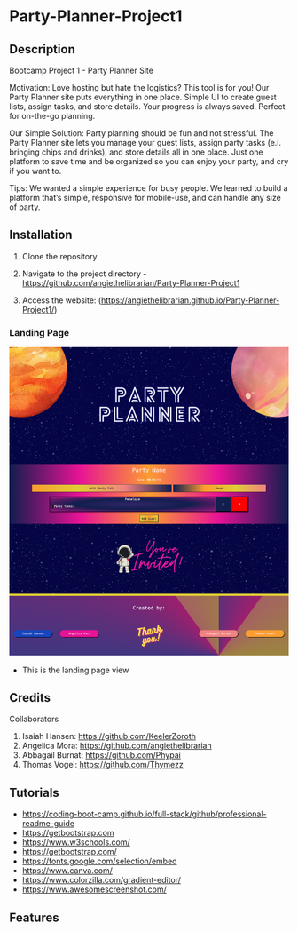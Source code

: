 # Party-Planner-Project1

## Description

Bootcamp Project 1 - Party Planner Site

Motivation:
Love hosting but hate the logistics? This tool is for you! Our Party Planner site puts everything in one place. Simple UI to create guest lists, assign tasks, and store details. Your progress is always saved. Perfect for on-the-go planning.

Our Simple Solution:
Party planning should be fun and not stressful. The Party Planner site lets you manage your guest lists, assign party tasks (e.i. bringing chips and drinks), and store details all in one place. Just one platform to save time and be organized so you can enjoy your party, and cry if you want to.

Tips:
We wanted a simple experience for busy people. We learned to build a platform that’s simple, responsive for mobile-use, and can handle any size of party. 

## Installation

1. Clone the repository

2. Navigate to the project directory - https://github.com/angiethelibrarian/Party-Planner-Project1

3. Access the website: (https://angiethelibrarian.github.io/Party-Planner-Project1/)

### Landing Page

![Full page screenshot](README-images/Party-Planner-Landing-Page.png)
* This is the landing page view


## Credits

Collaborators
1. Isaiah Hansen: https://github.com/KeelerZoroth
2. Angelica Mora: https://github.com/angiethelibrarian
3. Abbagail Burnat: https://github.com/Phypai
4. Thomas Vogel: https://github.com/Thymezz


## Tutorials

* https://coding-boot-camp.github.io/full-stack/github/professional-readme-guide
* https://getbootstrap.com
* https://www.w3schools.com/
* https://getbootstrap.com/
* https://fonts.google.com/selection/embed
* https://www.canva.com/
* https://www.colorzilla.com/gradient-editor/
* https://www.awesomescreenshot.com/


## Features
